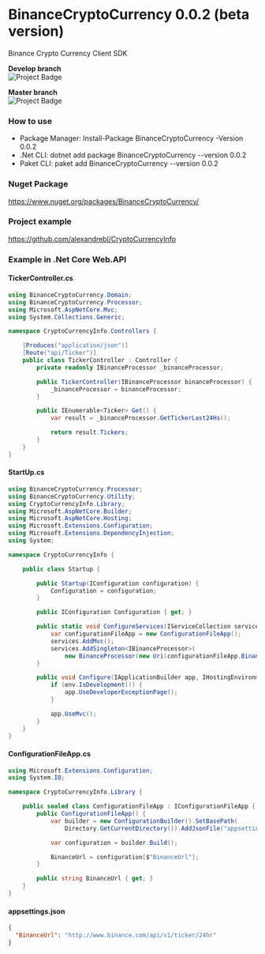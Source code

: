 # BinanceCryptoCurrency 0.0.2 (beta version)
Binance Crypto Currency Client SDK

<strong>Develop branch</strong><br />
<img src="https://ci.appveyor.com/api/projects/status/github/alexandrebl/BinanceCryptoCurrency?branch=develop&svg=true" alt="Project Badge" with="300">

<strong>Master branch</strong><br />
<img src="https://ci.appveyor.com/api/projects/status/github/alexandrebl/BinanceCryptoCurrency?branch=master&svg=true" alt="Project Badge" with="300">

### How to use
- Package Manager: Install-Package BinanceCryptoCurrency -Version 0.0.2
- .Net CLI: dotnet add package BinanceCryptoCurrency --version 0.0.2
- Paket CLI: paket add BinanceCryptoCurrency --version 0.0.2

### Nuget Package
https://www.nuget.org/packages/BinanceCryptoCurrency/

### Project example
https://github.com/alexandrebl/CryptoCurrencyInfo

### Example in .Net Core Web.API
#### TickerController.cs
```cs
using BinanceCryptoCurrency.Domain;
using BinanceCryptoCurrency.Processor;
using Microsoft.AspNetCore.Mvc;
using System.Collections.Generic;

namespace CryptoCurrencyInfo.Controllers {

    [Produces("application/json")]
    [Route("api/Ticker")]
    public class TickerController : Controller {
        private readonly IBinanceProcessor _binanceProcessor;

        public TickerController(IBinanceProcessor binanceProcessor) {
            _binanceProcessor = binanceProcessor;
        }

        public IEnumerable<Ticker> Get() {
            var result = _binanceProcessor.GetTickerLast24Hs();

            return result.Tickers;
        }
    }
}
```
#### StartUp.cs
```cs
using BinanceCryptoCurrency.Processor;
using BinanceCryptoCurrency.Utility;
using CryptoCurrencyInfo.Library;
using Microsoft.AspNetCore.Builder;
using Microsoft.AspNetCore.Hosting;
using Microsoft.Extensions.Configuration;
using Microsoft.Extensions.DependencyInjection;
using System;

namespace CryptoCurrencyInfo {

    public class Startup {

        public Startup(IConfiguration configuration) {
            Configuration = configuration;
        }

        public IConfiguration Configuration { get; }

        public static void ConfigureServices(IServiceCollection services) {
            var configurationFileApp = new ConfigurationFileApp();
            services.AddMvc();
            services.AddSingleton<IBinanceProcessor>(
                new BinanceProcessor(new Uri(configurationFileApp.BinanceUrl)));
        }

        public void Configure(IApplicationBuilder app, IHostingEnvironment env) {
            if (env.IsDevelopment()) {
                app.UseDeveloperExceptionPage();
            }

            app.UseMvc();
        }
    }
}
```

#### ConfigurationFileApp.cs
```cs
using Microsoft.Extensions.Configuration;
using System.IO;

namespace CryptoCurrencyInfo.Library {

    public sealed class ConfigurationFileApp : IConfigurationFileApp {
        public ConfigurationFileApp() {
            var builder = new ConfigurationBuilder().SetBasePath(
                Directory.GetCurrentDirectory()).AddJsonFile("appsettings.json");

            var configuration = builder.Build();

            BinanceUrl = configuration[$"BinanceUrl"];
        }

        public string BinanceUrl { get; }
    }
}
```

#### appsettings.json
```json
{
  "BinanceUrl": "http://www.binance.com/api/v1/ticker/24hr"
}
```
